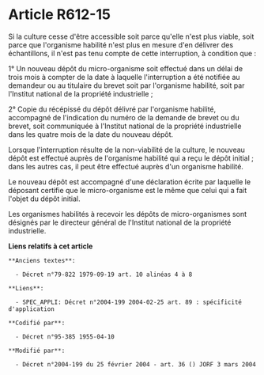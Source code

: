 # Article R612-15

Si la culture cesse d'être accessible soit parce qu'elle n'est plus viable, soit parce que l'organisme habilité n'est plus en
mesure d'en délivrer des échantillons, il n'est pas tenu compte de cette interruption, à condition que :

1° Un nouveau dépôt du micro-organisme soit effectué dans un délai de trois mois à compter de la date à laquelle
l'interruption a été notifiée au demandeur ou au titulaire du brevet soit par l'organisme habilité, soit par l'Institut
national de la propriété industrielle ;

2° Copie du récépissé du dépôt délivré par l'organisme habilité, accompagné de l'indication du numéro de la demande de brevet
ou du brevet, soit communiquée à l'Institut national de la propriété industrielle dans les quatre mois de la date du nouveau
dépôt.

Lorsque l'interruption résulte de la non-viabilité de la culture, le nouveau dépôt est effectué auprès de l'organisme
habilité qui a reçu le dépôt initial ; dans les autres cas, il peut être effectué auprès d'un organisme habilité.

Le nouveau dépôt est accompagné d'une déclaration écrite par laquelle le déposant certifie que le micro-organisme est le même
que celui qui a fait l'objet du dépôt initial.

Les organismes habilités à recevoir les dépôts de micro-organismes sont désignés par le directeur général de l'Institut
national de la propriété industrielle.

**Liens relatifs à cet article**

	**Anciens textes**:

	  - Décret n°79-822 1979-09-19 art. 10 alinéas 4 à 8

	**Liens**:

	  - SPEC_APPLI: Décret n°2004-199 2004-02-25 art. 89 : spécificité d'application

	**Codifié par**:

	  - Décret n°95-385 1955-04-10

	**Modifié par**:

	  - Décret n°2004-199 du 25 février 2004 - art. 36 () JORF 3 mars 2004
